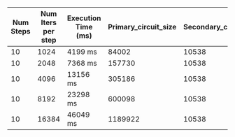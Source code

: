 | Num Steps  | Num Iters per step | Execution Time (ms) | Primary_circuit_size | Secondary_circuit_size |
|------------|--------------------|---------------------|----------------------|------------------------|
| 10         | 1024               | 4199 ms             | 84002                | 10538                  |
| 10         | 2048               | 7368 ms             | 157730                | 10538                  |
| 10         | 4096               | 13156 ms             | 305186                | 10538                  |
| 10         | 8192               | 23298 ms             | 600098                | 10538                  |
| 10         | 16384               | 46049 ms             | 1189922                | 10538                  |
